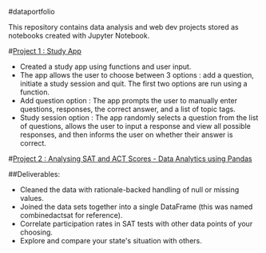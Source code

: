 #dataportfolio

This repository contains data analysis and web dev projects stored as notebooks created with Jupyter Notebook.

#[Project 1 : Study App ](https://github.com/miahk77/dataportfolio/blob/main/study_app.ipynb)
- Created a study app using functions and user input.
- The app allows the user to choose between 3 options : add a question, initiate a study session and quit. The first two options are run using a function.
- Add question option : The app prompts the user to manually enter questions, responses, the correct answer, and a list of topic tags. 
- Study session option : The app randomly selects a question from the list of questions, allows the user to input a response and view all possible responses, and then informs the user on whether their answer is correct. 

#[Project 2 : Analysing SAT and ACT Scores - Data Analytics using Pandas](https://github.com/miahk77/dataportfolio/blob/main/Assignment%202%20-%20College%20Board.ipynb)

##Deliverables:
- Cleaned the data with rationale-backed handling of null or missing values.
- Joined the data sets together into a single DataFrame (this was named combinedactsat for reference).
- Correlate participation rates in SAT tests with other data points of your choosing. 
- Explore and compare your state's situation with others.

